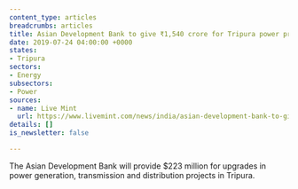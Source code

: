```yaml
---
content_type: articles
breadcrumbs: articles
title: Asian Development Bank to give ₹1,540 crore for Tripura power projects
date: 2019-07-24 04:00:00 +0000
states:
- Tripura
sectors:
- Energy
subsectors:
- Power
sources:
- name: Live Mint
  url: https://www.livemint.com/news/india/asian-development-bank-to-give-rs-1-540-crore-for-tripura-power-projects-1563458913674.html
details: []
is_newsletter: false

---
```

The Asian Development Bank will provide $223 million for upgrades in power generation, transmission and distribution projects in Tripura.
